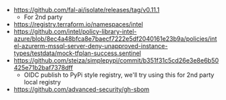 - https://github.com/fal-ai/isolate/releases/tag/v0.11.1
  - For 2nd party
- https://registry.terraform.io/namespaces/intel
- https://github.com/intel/policy-library-intel-azure/blob/8ec4a48bfca8e7baecf7222e5df2040161e23b9a/policies/intel-azurerm-mssql-server-deny-unapproved-instance-types/testdata/mock-tfplan-success.sentinel
- https://github.com/steiza/simplepypi/commit/b351f31c5cd26e3e8e6b50425e71b2baf7378dff
  - OIDC publish to PyPi style registry, we'll try using this for 2nd party local registry
- https://github.com/advanced-security/gh-sbom